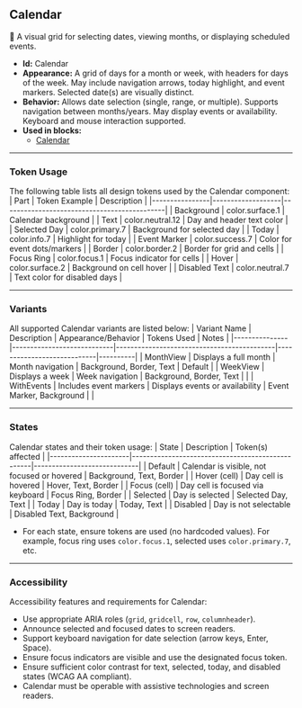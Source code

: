 ## Calendar
📅 A visual grid for selecting dates, viewing months, or displaying scheduled events.
- **Id:** Calendar
- **Appearance:** A grid of days for a month or week, with headers for days of the week. May include navigation arrows, today highlight, and event markers. Selected date(s) are visually distinct.
- **Behavior:** Allows date selection (single, range, or multiple). Supports navigation between months/years. May display events or availability. Keyboard and mouse interaction supported.
- **Used in blocks:**
  - [Calendar](../blocks/Calendar.md)

---

### Token Usage
The following table lists all design tokens used by the Calendar component:
| Part           | Token Example      | Description                                 |
|----------------|-------------------|---------------------------------------------|
| Background     | color.surface.1   | Calendar background                         |
| Text           | color.neutral.12  | Day and header text color                   |
| Selected Day   | color.primary.7   | Background for selected day                 |
| Today          | color.info.7      | Highlight for today                         |
| Event Marker   | color.success.7   | Color for event dots/markers                |
| Border         | color.border.2    | Border for grid and cells                   |
| Focus Ring     | color.focus.1     | Focus indicator for cells                   |
| Hover          | color.surface.2   | Background on cell hover                    |
| Disabled Text  | color.neutral.7   | Text color for disabled days                |

---

### Variants
All supported Calendar variants are listed below:
| Variant Name   | Description                | Appearance/Behavior                        | Tokens Used                | Notes    |
|---------------|----------------------------|--------------------------------------------|----------------------------|----------|
| MonthView     | Displays a full month      | Month navigation                           | Background, Border, Text   | Default  |
| WeekView      | Displays a week            | Week navigation                            | Background, Border, Text   |          |
| WithEvents    | Includes event markers     | Displays events or availability            | Event Marker, Background   |          |

---

### States
Calendar states and their token usage:
| State                | Description                                      | Token(s) affected           |
|----------------------|--------------------------------------------------|-----------------------------|
| Default              | Calendar is visible, not focused or hovered      | Background, Text, Border    |
| Hover (cell)         | Day cell is hovered                              | Hover, Text, Border         |
| Focus (cell)         | Day cell is focused via keyboard                 | Focus Ring, Border          |
| Selected             | Day is selected                                  | Selected Day, Text          |
| Today                | Day is today                                     | Today, Text                 |
| Disabled             | Day is not selectable                            | Disabled Text, Background   |

- For each state, ensure tokens are used (no hardcoded values). For example, focus ring uses `color.focus.1`, selected uses `color.primary.7`, etc.

---

### Accessibility
Accessibility features and requirements for Calendar:
- Use appropriate ARIA roles (`grid`, `gridcell`, `row`, `columnheader`).
- Announce selected and focused dates to screen readers.
- Support keyboard navigation for date selection (arrow keys, Enter, Space).
- Ensure focus indicators are visible and use the designated focus token.
- Ensure sufficient color contrast for text, selected, today, and disabled states (WCAG AA compliant).
- Calendar must be operable with assistive technologies and screen readers.
